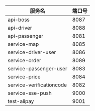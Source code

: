 

| 服务名                      | 端口号  |
|--------------------------|------|
| api-boss                 | 8087 |
| api-driver               | 8088 |
| api-passenger            | 8081 |
| service-map              | 8085 |
| service-driver-user      | 8086 |
| service-order            | 8089 |
| service-passenger-user   | 8083 |
| service-price            | 8084 |
| service-verificationcode | 8082 |
| service-sse-push         | 9000 |
| test-alipay              | 9001 |






